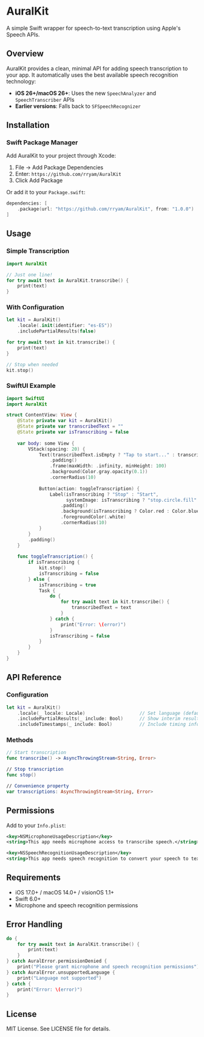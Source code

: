 # AuralKit

A simple Swift wrapper for speech-to-text transcription using Apple's Speech APIs.

## Overview

AuralKit provides a clean, minimal API for adding speech transcription to your app. It automatically uses the best available speech recognition technology:
- **iOS 26+/macOS 26+**: Uses the new `SpeechAnalyzer` and `SpeechTranscriber` APIs
- **Earlier versions**: Falls back to `SFSpeechRecognizer`

## Installation

### Swift Package Manager

Add AuralKit to your project through Xcode:
1. File → Add Package Dependencies
2. Enter: `https://github.com/rryam/AuralKit`
3. Click Add Package

Or add it to your `Package.swift`:

```swift
dependencies: [
    .package(url: "https://github.com/rryam/AuralKit", from: "1.0.0")
]
```

## Usage

### Simple Transcription

```swift
import AuralKit

// Just one line!
for try await text in AuralKit.transcribe() {
    print(text)
}
```

### With Configuration

```swift
let kit = AuralKit()
    .locale(.init(identifier: "es-ES"))
    .includePartialResults(false)

for try await text in kit.transcribe() {
    print(text)
}

// Stop when needed
kit.stop()
```

### SwiftUI Example

```swift
import SwiftUI
import AuralKit

struct ContentView: View {
    @State private var kit = AuralKit()
    @State private var transcribedText = ""
    @State private var isTranscribing = false
    
    var body: some View {
        VStack(spacing: 20) {
            Text(transcribedText.isEmpty ? "Tap to start..." : transcribedText)
                .padding()
                .frame(maxWidth: .infinity, minHeight: 100)
                .background(Color.gray.opacity(0.1))
                .cornerRadius(10)
            
            Button(action: toggleTranscription) {
                Label(isTranscribing ? "Stop" : "Start", 
                      systemImage: isTranscribing ? "stop.circle.fill" : "mic.circle.fill")
                    .padding()
                    .background(isTranscribing ? Color.red : Color.blue)
                    .foregroundColor(.white)
                    .cornerRadius(10)
            }
        }
        .padding()
    }
    
    func toggleTranscription() {
        if isTranscribing {
            kit.stop()
            isTranscribing = false
        } else {
            isTranscribing = true
            Task {
                do {
                    for try await text in kit.transcribe() {
                        transcribedText = text
                    }
                } catch {
                    print("Error: \(error)")
                }
                isTranscribing = false
            }
        }
    }
}
```

## API Reference

### Configuration

```swift
let kit = AuralKit()
    .locale(_ locale: Locale)                    // Set language (default: .current)
    .includePartialResults(_ include: Bool)      // Show interim results (default: true)
    .includeTimestamps(_ include: Bool)          // Include timing info (default: false)
```

### Methods

```swift
// Start transcription
func transcribe() -> AsyncThrowingStream<String, Error>

// Stop transcription
func stop()

// Convenience property
var transcriptions: AsyncThrowingStream<String, Error>
```

## Permissions

Add to your `Info.plist`:

```xml
<key>NSMicrophoneUsageDescription</key>
<string>This app needs microphone access to transcribe speech.</string>

<key>NSSpeechRecognitionUsageDescription</key>
<string>This app needs speech recognition to convert your speech to text.</string>
```

## Requirements

- iOS 17.0+ / macOS 14.0+ / visionOS 1.1+
- Swift 6.0+
- Microphone and speech recognition permissions

## Error Handling

```swift
do {
    for try await text in AuralKit.transcribe() {
        print(text)
    }
} catch AuralError.permissionDenied {
    print("Please grant microphone and speech recognition permissions")
} catch AuralError.unsupportedLanguage {
    print("Language not supported")
} catch {
    print("Error: \(error)")
}
```

## License

MIT License. See LICENSE file for details.